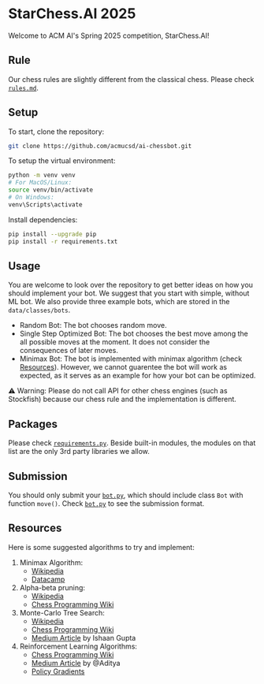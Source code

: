 # StarChess.AI 2025

Welcome to ACM AI's Spring 2025 competition, StarChess.AI!

## Rule

Our chess rules are slightly different from the classical chess. Please check [`rules.md`](rules.md).

## Setup

To start, clone the repository:

```bash
git clone https://github.com/acmucsd/ai-chessbot.git
```

To setup the virtual environment:

```bash
python -m venv venv
# For MacOS/Linux:
source venv/bin/activate  
# On Windows: 
venv\Scripts\activate
```

Install dependencies:

```bash
pip install --upgrade pip
pip install -r requirements.txt
```

## Usage

You are welcome to look over the repository to get better ideas on how you should implement your bot. We suggest that you start with simple, without ML bot. We also provide three example bots, which are stored in the `data/classes/bots`.

- Random Bot: The bot chooses random move.
- Single Step Optimized Bot: The bot chooses the best move among the all possible moves at the moment. It does not consider the consequences of later moves.
- Minimax Bot: The bot is implemented with minimax algorithm (check [Resources](#resources)). However, we cannot guarentee the bot will work as expected, as it serves as an example for how your bot can be optimized.

⚠️ Warning: Please do not call API for other chess engines (such as Stockfish) because our chess rule and the implementation is different.

## Packages

Please check [`requirements.py`](requirements.txt). Beside built-in modules, the modules on that list are the only 3rd party libraries we allow.

## Submission

You should only submit your [`bot.py`](data/classes/bots/bot.py), which should include class `Bot` with function `move()`. Check [`bot.py`](data/classes/bots/bot.py) to see the submission format.

## Resources

Here is some suggested algorithms to try and implement:

1. Minimax Algorithm:
    - [Wikipedia](https://en.wikipedia.org/wiki/Minimax)
    - [Datacamp](https://www.datacamp.com/tutorial/minimax-algorithm-for-ai-in-python)
2. Alpha-beta pruning:
    - [Wikipedia](https://en.wikipedia.org/wiki/Alpha%E2%80%93beta_pruning)
    - [Chess Programming Wiki](https://www.chessprogramming.org/Alpha-Beta)
3. Monte-Carlo Tree Search:
    - [Wikipedia](https://en.wikipedia.org/wiki/Monte_Carlo_tree_search)
    - [Chess Programming Wiki](https://www.chessprogramming.org/Monte-Carlo_Tree_Search)
    - [Medium Article](https://medium.com/@ishaan.gupta0401/monte-carlo-tree-search-application-on-chess-5573fc0efb75) by Ishaan Gupta
4. Reinforcement Learning Algorithms:
    - [Chess Programming Wiki](https://www.chessprogramming.org/Reinforcement_Learning)
    - [Medium Article](https://medium.com/@samgill1256/reinforcement-learning-in-chess-73d97fad96b3) by @Aditya
    - [Policy Gradients](https://en.wikipedia.org/wiki/Policy_gradient_method)
